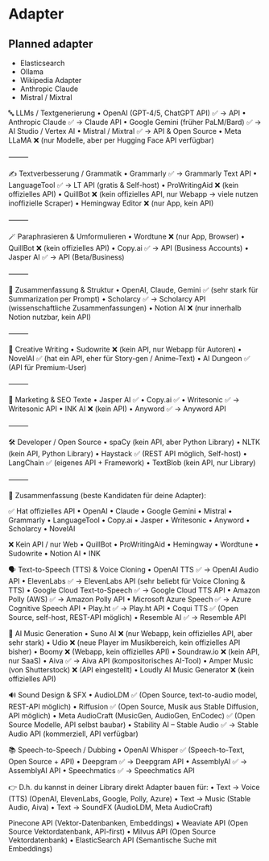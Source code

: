 # Adapter

## Planned adapter
- Elasticsearch 
- Ollama
- Wikipedia Adapter
- Anthropic Claude
- Mistral / Mixtral

🔤 LLMs / Textgenerierung
•	OpenAI (GPT-4/5, ChatGPT API) ✅ → API
•	Anthropic Claude ✅ → Claude API
•	Google Gemini (früher PaLM/Bard) ✅ → AI Studio / Vertex AI
•	Mistral / Mixtral ✅ → API & Open Source
•	Meta LLaMA ❌ (nur Modelle, aber per Hugging Face API verfügbar)

⸻

✍️ Textverbesserung / Grammatik
•	Grammarly ✅ → Grammarly Text API
•	LanguageTool ✅ → LT API (gratis & Self-host)
•	ProWritingAid ❌ (kein offizielles API)
•	QuillBot ❌ (kein offizielles API, nur Webapp → viele nutzen inoffizielle Scraper)
•	Hemingway Editor ❌ (nur App, kein API)

⸻

🪄 Paraphrasieren & Umformulieren
•	Wordtune ❌ (nur App, Browser)
•	QuillBot ❌ (kein offizielles API)
•	Copy.ai ✅ → API (Business Accounts)
•	Jasper AI ✅ → API (Beta/Business)

⸻

📑 Zusammenfassung & Struktur
•	OpenAI, Claude, Gemini ✅ (sehr stark für Summarization per Prompt)
•	Scholarcy ✅ → Scholarcy API (wissenschaftliche Zusammenfassungen)
•	Notion AI ❌ (nur innerhalb Notion nutzbar, kein API)

⸻

🎨 Creative Writing
•	Sudowrite ❌ (kein API, nur Webapp für Autoren)
•	NovelAI ✅ (hat ein API, eher für Story-gen / Anime-Text)
•	AI Dungeon ✅ (API für Premium-User)

⸻

📰 Marketing & SEO Texte
•	Jasper AI ✅
•	Copy.ai ✅
•	Writesonic ✅ → Writesonic API
•	INK AI ❌ (kein API)
•	Anyword ✅ → Anyword API

⸻

🛠 Developer / Open Source
•	spaCy (kein API, aber Python Library)
•	NLTK (kein API, Python Library)
•	Haystack ✅ (REST API möglich, Self-host)
•	LangChain ✅ (eigenes API + Framework)
•	TextBlob (kein API, nur Library)

⸻

🚦 Zusammenfassung (beste Kandidaten für deine Adapter):

✅ Hat offizielles API
•	OpenAI
•	Claude
•	Google Gemini
•	Mistral
•	Grammarly
•	LanguageTool
•	Copy.ai
•	Jasper
•	Writesonic
•	Anyword
•	Scholarcy
•	NovelAI

❌ Kein API / nur Web
•	QuillBot
•	ProWritingAid
•	Hemingway
•	Wordtune
•	Sudowrite
•	Notion AI
•	INK


🗣 Text-to-Speech (TTS) & Voice Cloning
•	OpenAI TTS ✅ → OpenAI Audio API
•	ElevenLabs ✅ → ElevenLabs API (sehr beliebt für Voice Cloning & TTS)
•	Google Cloud Text-to-Speech ✅ → Google Cloud TTS API
•	Amazon Polly (AWS) ✅ → Amazon Polly API
•	Microsoft Azure Speech ✅ → Azure Cognitive Speech API
•	Play.ht ✅ → Play.ht API
•	Coqui TTS ✅ (Open Source, self-host, REST-API möglich)
•	Resemble AI ✅ → Resemble API

🎵 AI Music Generation
•	Suno AI ❌ (nur Webapp, kein offizielles API, aber sehr stark)
•	Udio ❌ (neue Player im Musikbereich, kein offizielles API bisher)
•	Boomy ❌ (Webapp, kein offizielles API)
•	Soundraw.io ❌ (kein API, nur SaaS)
•	Aiva ✅ → Aiva API (kompositorisches AI-Tool)
•	Amper Music (von Shutterstock) ❌ (API eingestellt)
•	Loudly AI Music Generator ❌ (kein offizielles API)

🔊 Sound Design & SFX
•	AudioLDM ✅ (Open Source, text-to-audio model, REST-API möglich)
•	Riffusion ✅ (Open Source, Musik aus Stable Diffusion, API möglich)
•	Meta AudioCraft (MusicGen, AudioGen, EnCodec) ✅ (Open Source Modelle, API selbst baubar)
•	Stability AI – Stable Audio ✅ → Stable Audio API (kommerziell, API verfügbar)

📚 Speech-to-Speech / Dubbing
•	OpenAI Whisper ✅ (Speech-to-Text, Open Source + API)
•	Deepgram ✅ → Deepgram API
•	AssemblyAI ✅ → AssemblyAI API
•	Speechmatics ✅ → Speechmatics API


👉 D.h. du kannst in deiner Library direkt Adapter bauen für:
•	Text → Voice (TTS) (OpenAI, ElevenLabs, Google, Polly, Azure)
•	Text → Music (Stable Audio, Aiva)
•	Text → SoundFX (AudioLDM, Meta AudioCraft)

Pinecone API (Vektor-Datenbanken, Embeddings)
•	Weaviate API (Open Source Vektordatenbank, API-first)
•	Milvus API (Open Source Vektordatenbank)
•	ElasticSearch API (Semantische Suche mit Embeddings)
